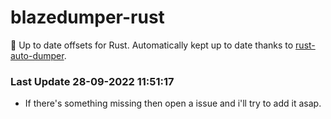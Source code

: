 # blazedumper-rust

🚀 Up to date offsets for Rust. Automatically kept up to date thanks to [rust-auto-dumper](https://github.com/Akandesh/rust-auto-dumper).


### Last Update 28-09-2022 11:51:17
- If there's something missing then open a issue and i'll try to add it asap.